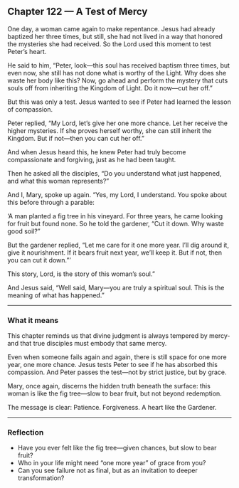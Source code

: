 ## Chapter 122 — A Test of Mercy

One day, a woman came again to make repentance. Jesus had already baptized her three times, but still, she had not lived in a way that honored the mysteries she had received. So the Lord used this moment to test Peter’s heart.

He said to him, “Peter, look—this soul has received baptism three times, but even now, she still has not done what is worthy of the Light. Why does she waste her body like this? Now, go ahead and perform the mystery that cuts souls off from inheriting the Kingdom of Light. Do it now—cut her off.”

But this was only a test. Jesus wanted to see if Peter had learned the lesson of compassion.

Peter replied, “My Lord, let’s give her one more chance. Let her receive the higher mysteries. If she proves herself worthy, she can still inherit the Kingdom. But if not—then you can cut her off.”

And when Jesus heard this, he knew Peter had truly become compassionate and forgiving, just as he had been taught.

Then he asked all the disciples, “Do you understand what just happened, and what this woman represents?”

And I, Mary, spoke up again. “Yes, my Lord, I understand. You spoke about this before through a parable:

‘A man planted a fig tree in his vineyard. For three years, he came looking for fruit but found none. So he told the gardener, “Cut it down. Why waste good soil?”

But the gardener replied, “Let me care for it one more year. I’ll dig around it, give it nourishment. If it bears fruit next year, we’ll keep it. But if not, then you can cut it down.”’

This story, Lord, is the story of this woman’s soul.”

And Jesus said, “Well said, Mary—you are truly a spiritual soul. This is the meaning of what has happened.”

---

### What it means

This chapter reminds us that divine judgment is always tempered by mercy-and that true disciples must embody that same mercy.

Even when someone fails again and again, there is still space for one more year, one more chance. Jesus tests Peter to see if he has absorbed this compassion. And Peter passes the test—not by strict justice,
but by grace.

Mary, once again, discerns the hidden truth beneath the surface: this woman is like the fig tree—slow to bear fruit, but not beyond redemption.

The message is clear:
Patience. Forgiveness. A heart like the Gardener.

---

### Reflection

* Have you ever felt like the fig tree—given chances, but slow to bear fruit?
* Who in your life might need “one more year” of grace from you?
* Can you see failure not as final, but as an invitation to deeper transformation?
